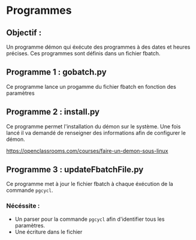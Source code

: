 # Programmes

## Objectif :

Un programme démon qui éxécute des programmes à des dates et heures précises. Ces programmes sont définis dans un fichier fbatch.

## Programme 1 : gobatch.py

Ce programme lance un progamme du fichier fbatch en fonction des paramètres

## Programme 2 : install.py

Ce programme permet l'installation du démon sur le système. Une fois lancé il va demandé de renseigner des informations afin de configurer le démon.

https://openclassrooms.com/courses/faire-un-demon-sous-linux

## Programme 3 : updateFbatchFile.py

Ce programme met à jour le fichier fbatch à chaque éxécution de la commande `pgcycl`.

### Nécéssite : 
- Un parser pour la commande `pgcycl` afin d'identifier tous les paramètres.
- Une écriture dans le fichier
